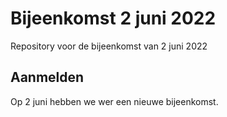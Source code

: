 # Bijeenkomst 2 juni 2022
Repository voor de bijeenkomst van 2 juni 2022

## Aanmelden
Op 2 juni hebben we wer een nieuwe bijeenkomst. 
